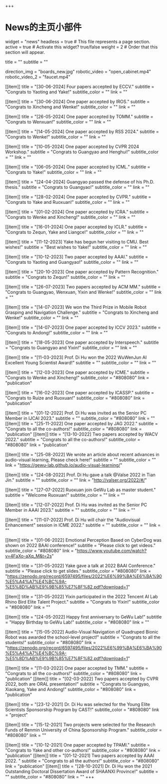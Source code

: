+++
# News的主页小部件
widget = "news"
headless = true  # This file represents a page section.
active = true  # Activate this widget? true/false
weight = 2  # Order that this section will appear.

title = ""
subtitle = ""

direction_img = "boards_new.jpg"
robotic_video = "open_cabinet.mp4"
robotic_video_2 = "faucet.mp4"

[[item]]
    title = "[30-06-2024] Four papers accepted by ECCV."
    subtitle = "Congrats to Yaoting and Yake!"
    subtitle_color = ""
    link = ""

[[item]]
    title = "[30-06-2024] One paper accepted by IROS."
    subtitle = "Congrats to Xincheng and Wenke!"
    subtitle_color = ""
    link = ""

[[item]]
    title = "[26-05-2024] One paper accepted by TOMM."
    subtitle = "Congrats to Wenxuan!"
    subtitle_color = ""
    link = ""

[[item]]
    title = "[14-05-2024] One paper accepted by RSS 2024."
    subtitle = "Congrats to Wenke!"
    subtitle_color = ""
    link = ""

[[item]]
    title = "[10-05-2024] One paper accepted by CVPR 2024 Workshop."
    subtitle = "Congrats to Guangyao and Henghui!"
    subtitle_color = ""
    link = ""

[[item]]
    title = "[06-05-2024] One paper accepted by ICML."
    subtitle = "Congrats to Yake!"
    subtitle_color = ""
    link = ""

[[item]]
    title = "[24-04-2024] Guangyao passed the defense of his Ph.D. thesis."
    subtitle = "Congrats to Guangyao!"
    subtitle_color = ""
    link = ""

[[item]]
    title = "[28-02-2024] One paper accepted by CVPR."
    subtitle = "Congrats to Yake and Ruoxuan!"
    subtitle_color = ""
    link = ""

[[item]]
    title = "[01-02-2024] One paper accepted by ICRA."
    subtitle = "Congrats to Wenke and Xincheng!"
    subtitle_color = ""
    link = ""

[[item]]
    title = "[16-01-2024] One paper accepted by ICLR."
    subtitle = "Congrats to Zequn, Yake and Liangce!"
    subtitle_color = ""
    link = ""

[[item]]
    title = "[11-12-2023] Yake has begun her visiting to CMU. Best wishes!"
    subtitle = "Best wishes to Yake!"
    subtitle_color = ""
    link = ""


[[item]]
    title = "[10-12-2023] Two paper accepted by AAAI."
    subtitle = "Congrats to Yaoting and Guangyao!"
    subtitle_color = ""
    link = ""

[[item]]
    title = "[20-10-2023] One paper accepted by Pattern Recognition."
    subtitle = "Congrats to Zequn!"
    subtitle_color = ""
    link = ""

[[item]]
    title = "[26-07-2023] Two papers accepted by ACM MM."
    subtitle = "Congrats to Guangyao, Wenxuan, Yixin and Wenke!"
    subtitle_color = ""
    link = ""

[[item]]
    title = "[14-07-2023] We won the Third Prize in Mobile Robot Grasping and Navigation Challenge."
    subtitle = "Congrats to Xincheng and Wenke!"
    subtitle_color = ""
    link = ""

[[item]]
    title = "[14-07-2023] One paper accepted by ICCV 2023."
    subtitle = "Congrats to Andong!"
    subtitle_color = ""
    link = ""

[[item]]
    title = "[18-05-2023] One paper accepted by Interspeech."
    subtitle = "Congrats to Guangyao and Yixin!"
    subtitle_color = ""
    link = ""

[[item]]
    title = "[11-03-2023] Prof. Di Hu won the 2022 WuWenJun AI Excellent Young Scientist Award!"
    subtitle = ""
    subtitle_color = ""
    link = ""

[[item]]
    title = "[12-03-2023] One paper accepted by ICME."
    subtitle = "Congrats to Wenke and Xincheng!"
    subtitle_color = "#808080"
    link = "publication"

[[item]]
    title = "[16-02-2023] One paper accepted by ICASSP."
    subtitle = "Congrats to Ruize and Ruoxuan!"
    subtitle_color = "#808080"
    link = "publication"

[[item]]
    title = "[01-12-2022] Prof. Di Hu was invited as the Senior PC Member in IJCAI 2023."
    subtitle = ""
    subtitle_color = "#808080"
    link = ""
[[item]]
    title = "[25-11-2022] One paper accepted by JAG 2022."
    subtitle = "Congrats to all the co-authors!"
    subtitle_color = "#808080"
    link = "publication"
[[item]]
    title = "[13-10-2022] Two papers accepted by WACV 2022."
    subtitle = "Congrats to all the co-authors!"
    subtitle_color = "#808080"
    link = "publication"

[[item]]
    title = "[25-08-2022] We wrote an article about recent advances in audio-visual learning, Please check here!"
    subtitle = ""
    subtitle_color = ""
    link = "https://gewu-lab.github.io/audio-visual-learning/"

[[item]]
    title = "[24-08-2022] Prof. Di Hu gave a talk @Valse 2022 in Tian Jin."
    subtitle = ""
    subtitle_color = ""
    link = "http://valser.org/2022/#/"

[[item]]
    title = "[27-07-2022] Ruoxuan join GeWu Lab as master student."
    subtitle = "Welcome Ruoxuan!"
    subtitle_color = ""
    link = ""

[[item]]
    title = "[12-07-2022] Prof. Di Hu was invited as the Senior PC Member in AAAI 2023."
    subtitle = ""
    subtitle_color = ""
    link = ""

[[item]]
    title = "[11-07-2022] Prof. Di Hu will chair the \"Audiovisual Enhancement\" session in ICME 2022."
    subtitle = ""
    subtitle_color = ""
    link = ""

[[item]]
    title = "[01-06-2022] Emotional Perception Based on CyberDog was shown on 2022 BAAI conference!"
    subtitle = "Please click to get videos."
    subtitle_color = "#808080"
    link = "https://www.youtube.com/watch?v=4FaXo-aXq_M&t=2s"

[[item]]
    title = "[31-05-2022] Yake gave a talk at 2022 BAAI Conference."
    subtitle = "Please click to get slides."
    subtitle_color = "#808080"
    link = "https://zenodo.org/record/6597495/files/2022%E6%99%BA%E6%BA%90%E5%A4%A7%E4%BC%9A-%E5%8D%AB%E9%9B%85%E7%8F%82.pdf?download=1"

[[item]]
    title = "[31-05-2022] Yixin participated in the 2022 Tencent AI Lab Rhino Bird Elite Talent Project."
    subtitle = "Congrats to Yixin!"
    subtitle_color = "#808080"
    link = ""



[[item]]
    title = "[24-05-2022] Happy first anniversary to GeWu Lab!"
    subtitle = "Happy Birthday to GeWu Lab!"
    subtitle_color = "#808080"
    link = ""

[[item]]
    title = "[15-05-2022] Audio-Visual Navigation of Quadruped Bionic Robot was awarded the school-level project!"
    subtitle = "Congrats to all the students!"
    subtitle_color = "#808080"
    link = "https://zenodo.org/record/6597495/files/2022%E6%99%BA%E6%BA%90%E5%A4%A7%E4%BC%9A-%E5%8D%AB%E9%9B%85%E7%8F%82.pdf?download=1"

[[item]]
    title = "[11-03-2022] One paper accepted by TMM."
    subtitle = "Congrats to all the co-authors!"
    subtitle_color = "#808080"
    link = "publication"
[[item]]
    title = "[02-03-2022] Two papers accepted by CVPR 2022, both are ORAL presentation!"
    subtitle = "Congrats to Guangyao, Xiaokang, Yake and Andong!"
    subtitle_color = "#808080"
    link = "publication"


[[item]]
    title = "[23-12-2021] Dr. Di Hu was selected for the Young Elite Scientists Sponsorship Program by CAST!"
    subtitle_color = "#808080"
    link = "project"

[[item]]
    title = "[15-12-2021] Two projects were selected for the Research Funds of Renmin University of China Sponsorship Program."
    subtitle_color = "#808080"
    link = ""

[[item]]
    title = "[10-12-2021] One paper accepted by TPAMI."
    subtitle = "Congrats to Yake and other co-authors!"
    subtitle_color = "#808080"
    link = "publication"
[[item]]
    title = "[01-12-2021] Two papers accepted by AAAI 2022. "
    subtitle = "Congrats to all the authors!"
    subtitle_color = "#808080"
    link = "publication"
[[item]]
    title = "[28-10-2021] Dr. Di Hu won the 2021 Outstanding Doctoral Dissertation Award of SHAANXI Province!"
    subtitle = ""
    subtitle_color = "#808080"
    link = ""
+++
